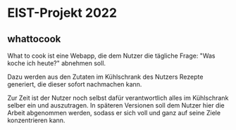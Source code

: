 # EIST-Projekt 2022
## whattocook
What to cook ist eine Webapp, die dem Nutzer die tägliche Frage: "Was koche ich heute?" abnehmen soll.

Dazu werden aus den Zutaten im Kühlschrank des Nutzers Rezepte generiert, die dieser sofort nachmachen kann.

Zur Zeit ist der Nutzer noch selbst dafür verantwortlich alles im Kühlschrank selber ein und auszutragen. In späteren Versionen soll dem Nutzer hier die Arbeit abgenommen werden, sodass er sich voll und ganz auf seine Ziele konzentrieren kann.
